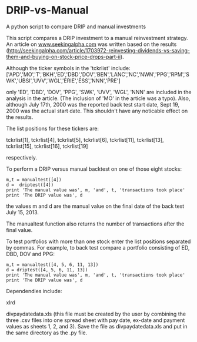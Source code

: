 DRIP-vs-Manual
==============

A python script to compare DRIP and manual investments

This script compares a DRIP investment to a manual reinvestment strategy. An article on www.seekingalpha.com was written
based on the results (http://seekingalpha.com/article/1703972-reinvesting-dividends-vs-saving-them-and-buying-on-stock-price-drops-part-ii).

Although the ticker symbols in the 'tckrlist' include:
['APD','MO','T','BKH','ED','DBD','DOV','BEN','LANC','NC','NWN','PPG','RPM','SWK','UBSI','UVV','WGL','ERIE','ESS','NNN','PRE']

only 'ED', 'DBD', 'DOV', 'PPG', 'SWK', 'UVV', 'WGL', 'NNN' are included in the analysis in the article. (The inclusion of 'MO'
in the article was a typo). Also, although July 17th, 2000 was the reported back test start date, Sept 19, 2000 was the actual
start date. This shouldn't have any noticable effect on the results.

The list positions for these tickers are:

tckrlist[1], tckrlist[4], tckrlist[5], tckrlist[6], tckrlist[11], tckrlist[13], tckrlist[15], tckrlist[16], tckrlist[19]

respectively. 

To perform a DRIP versus manual backtest on one of those eight stocks:

    m,t = manualtest([4])
    d =  driptest([4])
    print 'The manual value was', m, 'and', t, 'transactions took place'
    print 'The DRIP value was', d

the values m and d are the manual value on the final date of the back test July 15, 2013. 

The manualtest function also returns the number of transactions after the final value.

To test portfolios with more than one stock enter the list positions separated by commas. For example, to back test compare
a portfolio consisting of ED, DBD, DOV and PPG:

    m,t = manualtest([4, 5, 6, 11, 13])
    d = driptest([4, 5, 6, 11, 13])
    print 'The manual value was', m, 'and', t, 'transactions took place'
    print 'The DRIP value was', d

Dependendies include:

xlrd

divpaydatedata.xls (this file must be created by the user by combining the three .csv files into one spread sheet with
pay date, ex-date and payment values as sheets 1, 2, and 3). Save the file as divpaydatedata.xls and put in the same
directory as the .py file.

